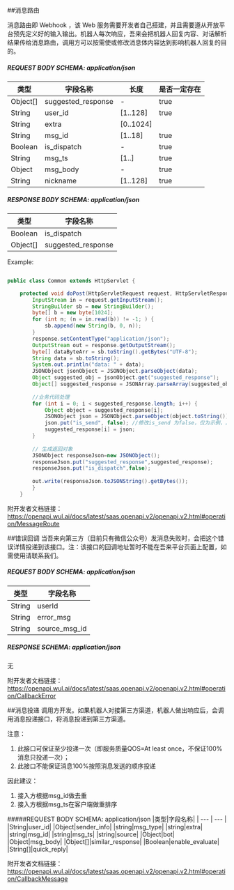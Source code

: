 ##消息路由

消息路由即 Webhook ，该 Web 服务需要开发者自己搭建，并且需要遵从开放平台预先定义好的输入输出。机器人每次响应，吾来会把机器人回复内容、对话解析结果传给消息路由，调用方可以按需使或修改消息体内容达到影响机器人回复的目的。


##### REQUEST BODY SCHEMA: application/json
|类型|字段名称|长度|是否一定存在|
| --- | --- | --- | --- |
|Object[]| suggested_response|-| true |
|String |user_id|[1..128]|true|
|String |extra| [0..1024]||
|String |msg_id|[1..18]|true|
|Boolean|is_dispatch| - |true|
|String |msg_ts| [1..]|true|
|Object |msg_body|-|true|
|String |nickname|[1..128] |true|

##### RESPONSE BODY SCHEMA: application/json
|类型|字段名称|
| --- | --- | 
|Boolean|is_dispatch|  
|Object[]|suggested_response| 

Example:

```java

public class Common extends HttpServlet {

    protected void doPost(HttpServletRequest request, HttpServletResponse response) throws ServletException, IOException {
        InputStream in = request.getInputStream();
        StringBuilder sb = new StringBuilder();
        byte[] b = new byte[1024];
        for (int n; (n = in.read(b)) != -1; ) {
            sb.append(new String(b, 0, n));
        }
        response.setContentType("application/json");
        OutputStream out = response.getOutputStream();
        byte[] dataByteArr = sb.toString().getBytes("UTF-8");
        String data = sb.toString();
        System.out.println("data: " + data);
        JSONObject jsonObject = JSONObject.parseObject(data);
        Object suggested_obj = jsonObject.get("suggested_response");
        Object[] suggested_response = JSONArray.parseArray(suggested_obj.toString()).toArray();
        
        //业务代码处理
        for (int i = 0; i < suggested_response.length; i++) {
            Object object = suggested_response[i];
            JSONObject json = JSONObject.parseObject(object.toString());
            json.put("is_send", false); //修改is_send 为false，仅为示例，具体代码请结合业务逻辑
            suggested_response[i] = json;
        }
        
        // 生成返回对象
        JSONObject responseJson=new JSONObject();
        responseJson.put("suggested_response",suggested_response);
        responseJson.put("is_dispatch",false);
        
        out.write(responseJson.toJSONString().getBytes());
        }
    }

```

附开发者文档链接：
https://openapi.wul.ai/docs/latest/saas.openapi.v2/openapi.v2.html#operation/MessageRoute

##错误回调
当吾来向第三方（目前只有微信公众号）发消息失败时，会把这个错误详情投递到该接口。注：该接口的回调地址暂时不能在吾来平台页面上配置，如需使用请联系我们。
                                        
##### REQUEST BODY SCHEMA: application/json
|类型|字段名称|
| --- | --- |
|String|userId|
|String|error_msg|
|String|source_msg_id|

##### RESPONSE SCHEMA: application/json
无

附开发者文档链接：
https://openapi.wul.ai/docs/latest/saas.openapi.v2/openapi.v2.html#operation/CallbackError

##消息投递
调用方开发。如果机器人对接第三方渠道，机器人做出响应后，会调用消息投递接口，将消息投递到第三方渠道。

注意：
1) 此接口可保证至少投递一次（即服务质量QOS=At least once，不保证100%消息只投递一次）；
2) 此接口不能保证消息100%按照消息发送的顺序投递

因此建议：
1) 接入方根据msg_id做去重
2) 接入方根据msg_ts在客户端做重排序

#####REQUEST BODY SCHEMA: application/json
|类型|字段名称|
| --- | --- |
|String|user_id|
|Object|sender_info|
|string|msg_type|
|string|extra|
|string|msg_id|
|string|msg_ts|
|string|source|
|Object|bot|
|Object|msg_body|
|Object[]|similar_response|
|Boolean|enable_evaluate|
|String[]|quick_reply|

附开发者文档链接：
https://openapi.wul.ai/docs/latest/saas.openapi.v2/openapi.v2.html#operation/CallbackMessage